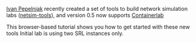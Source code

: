 [Ivan Pepelnjak](https://www.linkedin.com/in/ivanpepelnjak/) recently created a set of tools to build network simulation labs 
([netsim-tools](https://netsim-tools.readthedocs.io/en/latest/install.html)), 
and version 0.5 now supports [Containerlab](https://blog.ipspace.net/2021/04/netsim-containerlab.html)

This browser-based tutorial shows you how to get started with these new tools
Initial lab is using two SRL instances only.
